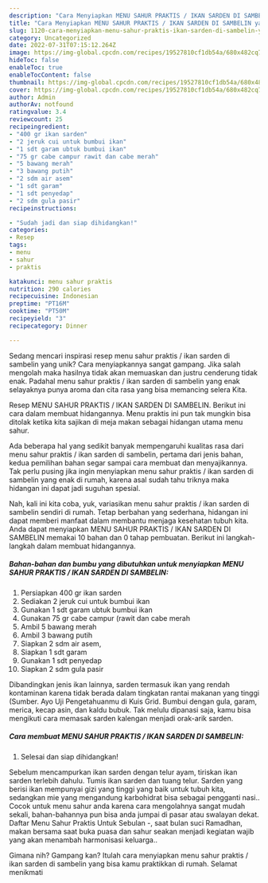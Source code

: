 ```yaml
---
description: "Cara Menyiapkan MENU SAHUR PRAKTIS / IKAN SARDEN DI SAMBELIN yang Bisa Manjain Lidah"
title: "Cara Menyiapkan MENU SAHUR PRAKTIS / IKAN SARDEN DI SAMBELIN yang Bisa Manjain Lidah"
slug: 1120-cara-menyiapkan-menu-sahur-praktis-ikan-sarden-di-sambelin-yang-bisa-manjain-lidah
category: Uncategorized
date: 2022-07-31T07:15:12.264Z
image: https://img-global.cpcdn.com/recipes/19527810cf1db54a/680x482cq70/menu-sahur-praktis-ikan-sarden-di-sambelin-foto-resep-utama.jpg
hideToc: false
enableToc: true
enableTocContent: false
thumbnail: https://img-global.cpcdn.com/recipes/19527810cf1db54a/680x482cq70/menu-sahur-praktis-ikan-sarden-di-sambelin-foto-resep-utama.jpg
cover: https://img-global.cpcdn.com/recipes/19527810cf1db54a/680x482cq70/menu-sahur-praktis-ikan-sarden-di-sambelin-foto-resep-utama.jpg
author: Admin
authorAv: notfound
ratingvalue: 3.4
reviewcount: 25
recipeingredient:
- "400 gr ikan sarden"
- "2 jeruk cui untuk bumbui ikan"
- "1 sdt garam ubtuk bumbui ikan"
- "75 gr cabe campur rawit dan cabe merah"
- "5 bawang merah"
- "3 bawang putih"
- "2 sdm air asem"
- "1 sdt garam"
- "1 sdt penyedap"
- "2 sdm gula pasir"
recipeinstructions:

- "Sudah jadi dan siap dihidangkan!"
categories:
- Resep
tags:
- menu
- sahur
- praktis

katakunci: menu sahur praktis 
nutrition: 290 calories
recipecuisine: Indonesian
preptime: "PT16M"
cooktime: "PT50M"
recipeyield: "3"
recipecategory: Dinner

---
```





Sedang mencari inspirasi resep menu sahur praktis / ikan sarden di sambelin yang unik? Cara menyiapkannya sangat gampang. Jika salah mengolah maka hasilnya tidak akan memuaskan dan justru cenderung tidak enak. Padahal menu sahur praktis / ikan sarden di sambelin yang enak selayaknya punya aroma dan cita rasa yang bisa memancing selera Kita.





Resep MENU SAHUR PRAKTIS / IKAN SARDEN DI SAMBELIN. Berikut ini cara dalam membuat hidangannya. Menu praktis ini pun tak mungkin bisa ditolak ketika kita sajikan di meja makan sebagai hidangan utama menu sahur.

Ada beberapa hal yang sedikit banyak mempengaruhi kualitas rasa dari menu sahur praktis / ikan sarden di sambelin, pertama dari jenis bahan, kedua pemilihan bahan segar sampai cara membuat dan menyajikannya. Tak perlu pusing jika ingin menyiapkan menu sahur praktis / ikan sarden di sambelin yang enak di rumah, karena asal sudah tahu triknya maka hidangan ini dapat jadi suguhan spesial.






Nah, kali ini kita coba, yuk, variasikan menu sahur praktis / ikan sarden di sambelin sendiri di rumah. Tetap berbahan yang sederhana, hidangan ini dapat memberi manfaat dalam membantu menjaga kesehatan tubuh kita. Anda dapat menyiapkan MENU SAHUR PRAKTIS / IKAN SARDEN DI SAMBELIN memakai 10 bahan dan 0 tahap pembuatan. Berikut ini langkah-langkah dalam membuat hidangannya.

<!--inarticleads1-->

##### Bahan-bahan dan bumbu yang dibutuhkan untuk menyiapkan MENU SAHUR PRAKTIS / IKAN SARDEN DI SAMBELIN:

1. Persiapkan 400 gr ikan sarden
1. Sediakan 2 jeruk cui untuk bumbui ikan
1. Gunakan 1 sdt garam ubtuk bumbui ikan
1. Gunakan 75 gr cabe campur (rawit dan cabe merah
1. Ambil 5 bawang merah
1. Ambil 3 bawang putih
1. Siapkan 2 sdm air asem,
1. Siapkan 1 sdt garam
1. Gunakan 1 sdt penyedap
1. Siapkan 2 sdm gula pasir


Dibandingkan jenis ikan lainnya, sarden termasuk ikan yang rendah kontaminan karena tidak berada dalam tingkatan rantai makanan yang tinggi (Sumber. Ayo Uji Pengetahuanmu di Kuis Grid. Bumbui dengan gula, garam, merica, kecap asin, dan kaldu bubuk. Tak melulu dipanasi saja, kamu bisa mengikuti cara memasak sarden kalengan menjadi orak-arik sarden. 

<!--inarticleads2-->

##### Cara membuat MENU SAHUR PRAKTIS / IKAN SARDEN DI SAMBELIN:


1. Selesai dan siap dihidangkan!

Sebelum mencampurkan ikan sarden dengan telur ayam, tiriskan ikan sarden terlebih dahulu. Tumis ikan sarden dan tuang telur. Sarden yang berisi ikan mempunyai gizi yang tinggi yang baik untuk tubuh kita, sedangkan mie yang mengandung karbohidrat bisa sebagai pengganti nasi.. Cocok untuk menu sahur anda karena cara mengolahnya sangat mudah sekali, bahan-bahannya pun bisa anda jumpai di pasar atau swalayan dekat. Daftar Menu Sahur Praktis Untuk Sebulan -, saat bulan suci Ramadhan, makan bersama saat buka puasa dan sahur seakan menjadi kegiatan wajib yang akan menambah harmonisasi keluarga.. 

Gimana nih? Gampang kan? Itulah cara menyiapkan menu sahur praktis / ikan sarden di sambelin yang bisa kamu praktikkan di rumah. Selamat menikmati
